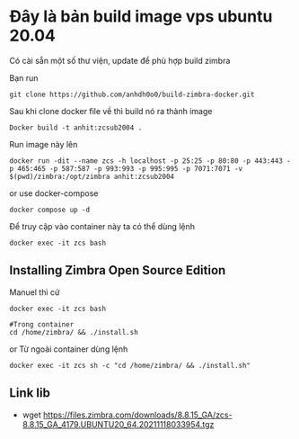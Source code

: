 # Đây là bản build image vps ubuntu 20.04

Có cài sẵn một số thư viện, update để phù hợp build zimbra

Bạn run

```
git clone https://github.com/anhdh0o0/build-zimbra-docker.git
```

Sau khi clone docker file về thì build nó ra thành image

```
Docker build -t anhit:zcsub2004 .
```

Run image này lên

```
docker run -dit --name zcs -h localhost -p 25:25 -p 80:80 -p 443:443 -p 465:465 -p 587:587 -p 993:993 -p 995:995 -p 7071:7071 -v $(pwd)/zimbra:/opt/zimbra anhit:zcsub2004
```
or use docker-compose
```
docker compose up -d
```

Để truy cập vào container này ta có thể dùng lệnh

```
docker exec -it zcs bash
```

## Installing Zimbra Open Source Edition

Manuel thì cứ

```
docker exec -it zcs bash
```
```
#Trong container
cd /home/zimbra/ && ./install.sh
```

or Từ ngoài container dùng lệnh

```
docker exec -it zcs sh -c "cd /home/zimbra/ && ./install.sh"
```

## Link lib
- wget https://files.zimbra.com/downloads/8.8.15_GA/zcs-8.8.15_GA_4179.UBUNTU20_64.20211118033954.tgz
